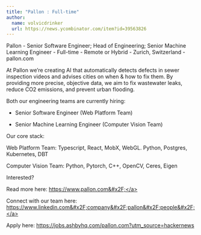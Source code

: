 ```yaml
---
title: "Pallon : Full-time"
author:
  name: volvicdrinker
  url: https://news.ycombinator.com/item?id=39563826
---
```

Pallon - Senior Software Engineer; Head of Engineering; Senior Machine Learning Engineer - Full-time - Remote or Hybrid - Zurich, Switzerland - pallon.com

At Pallon we’re creating AI that automatically detects defects in sewer inspection videos and advises cities on when &amp; how to fix them. By providing more precise, objective data, we aim to fix wastewater leaks, reduce CO2 emissions, and prevent urban flooding.

Both our engineering teams are currently hiring:

- Senior Software Engineer (Web Platform Team)

- Senior Machine Learning Engineer (Computer Vision Team)

Our core stack:

Web Platform Team: Typescript, React, MobX, WebGL. Python, Postgres, Kubernetes, DBT

Computer Vision Team: Python, Pytorch,  C++, OpenCV, Ceres, Eigen

Interested?

Read more here: <a href="https:&#x2F;&#x2F;www.pallon.com&#x2F;" rel="nofollow">https:&#x2F;&#x2F;www.pallon.com&#x2F;</a>

Connect with our team here: <a href="https:&#x2F;&#x2F;www.linkedin.com&#x2F;company&#x2F;pallon&#x2F;people&#x2F;" rel="nofollow">https:&#x2F;&#x2F;www.linkedin.com&#x2F;company&#x2F;pallon&#x2F;people&#x2F;</a>

Apply here: <a href="https:&#x2F;&#x2F;jobs.ashbyhq.com&#x2F;pallon.com?utm_source=hackernews">https:&#x2F;&#x2F;jobs.ashbyhq.com&#x2F;pallon.com?utm_source=hackernews</a>
